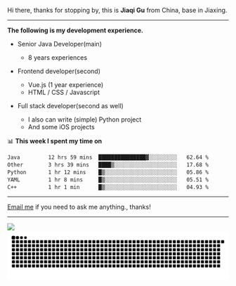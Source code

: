 Hi there, thanks for stopping by, this is **Jiaqi Gu** from China, base in Jiaxing.

---

**The following is my development experience.**

- Senior Java Developer(main)
  - 8 years experiences

- Frontend developer(second)
  - Vue.js (1 year experience)
  - HTML / CSS / Javascript
  
- Full stack developer(second as well)
  - I also can write (simple) Python project
  - And some iOS projects

📊 **This week I spent my time on**
<!--START_SECTION:waka-->

```txt
Java         12 hrs 59 mins  ███████████████▓░░░░░░░░░   62.64 %
Other        3 hrs 39 mins   ████▒░░░░░░░░░░░░░░░░░░░░   17.68 %
Python       1 hr 12 mins    █▒░░░░░░░░░░░░░░░░░░░░░░░   05.86 %
YAML         1 hr 8 mins     █▒░░░░░░░░░░░░░░░░░░░░░░░   05.51 %
C++          1 hr 1 min      █▒░░░░░░░░░░░░░░░░░░░░░░░   04.93 %
```

<!--END_SECTION:waka-->

---

[Email me](mailto:htk2klwgr@mozmail.com?subject=Hiring_from_GitHub) if you need to ask me anything., thanks!

---

![]( https://visitor-badge.glitch.me/badge?page_id=githubgujiaqi)
![]( https://github.com/droid-Q/droid-Q/raw/output/github-contribution-grid-snake.svg#gh-dark-mode-only)
